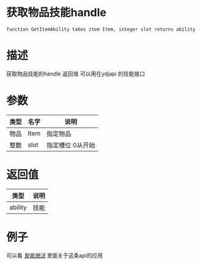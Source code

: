 
# 获取物品技能handle
```jass
function GetItemAbility takes item Item, integer slot returns ability 

```
# 描述
获取物品技能的handle 返回值 可以用在ydjapi 的技能接口

# 参数
类型|名字|说明
--|--|--
物品|Item| 指定物品
整数|slot| 指定槽位 0从开始



# 返回值
类型|说明
--|--
ability|技能 


# 例子

可以看 [*智能施法*](Script/例子/智能施法) 里面关于这条api的应用

